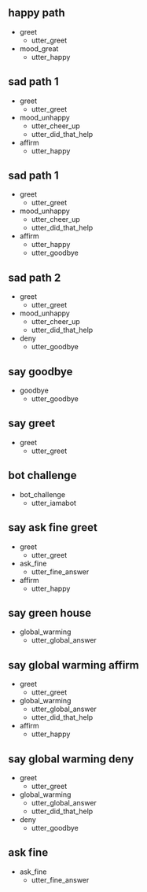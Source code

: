 ## happy path
* greet
  - utter_greet
* mood_great
  - utter_happy

## sad path 1
* greet
  - utter_greet
* mood_unhappy
  - utter_cheer_up
  - utter_did_that_help
* affirm
  - utter_happy

## sad path 1
* greet
  - utter_greet
* mood_unhappy
  - utter_cheer_up
  - utter_did_that_help
* affirm
  - utter_happy
  - utter_goodbye

## sad path 2
* greet
  - utter_greet
* mood_unhappy
  - utter_cheer_up
  - utter_did_that_help
* deny
  - utter_goodbye

## say goodbye
* goodbye
  - utter_goodbye

## say greet 
* greet
  - utter_greet

## bot challenge
* bot_challenge
  - utter_iamabot

## say ask fine greet
* greet
  - utter_greet
* ask_fine
  - utter_fine_answer
* affirm
  - utter_happy 

## say green house 
* global_warming
  - utter_global_answer

## say global warming affirm
* greet
  - utter_greet
* global_warming
  - utter_global_answer
  - utter_did_that_help
* affirm
  - utter_happy

## say global warming deny
* greet
  - utter_greet
* global_warming
  - utter_global_answer
  - utter_did_that_help
* deny
  - utter_goodbye
  
## ask fine
* ask_fine
  - utter_fine_answer